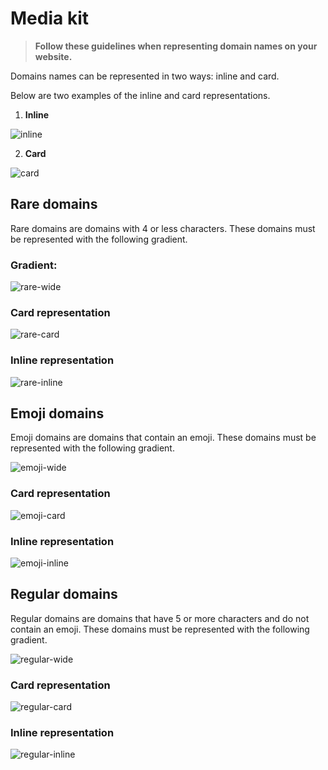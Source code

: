 # Media kit

> **Follow these guidelines when representing domain names on your website.**

Domains names can be represented in two ways: inline and card.

Below are two examples of the inline and card representations.

1. **Inline**

![inline](../assets/media/examples/inline.png)

2. **Card**

![card](../assets/media/examples/card.png)

## Rare domains

Rare domains are domains with 4 or less characters. These domains must be represented with the following gradient.

### Gradient:

![rare-wide](../assets/media/wide/rare.svg)

### Card representation

![rare-card](../assets/media/card/rare.svg)

### Inline representation

![rare-inline](../assets/media/inline/rare.svg)

## Emoji domains

Emoji domains are domains that contain an emoji. These domains must be represented with the following gradient.

![emoji-wide](../assets/media/wide/emoji.svg)

### Card representation

![emoji-card](../assets/media/card/emoji.svg)

### Inline representation

![emoji-inline](../assets/media/inline/emoji.svg)

## Regular domains

Regular domains are domains that have 5 or more characters and do not contain an emoji. These domains must be represented with the following gradient.

![regular-wide](../assets/media/wide/regular.svg)

### Card representation

![regular-card](../assets/media/card/regular.svg)

### Inline representation

![regular-inline](../assets/media/inline/regular.svg)
